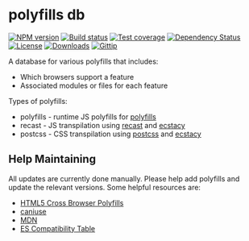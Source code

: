 
# polyfills db

[![NPM version][npm-image]][npm-url]
[![Build status][travis-image]][travis-url]
[![Test coverage][coveralls-image]][coveralls-url]
[![Dependency Status][david-image]][david-url]
[![License][license-image]][license-url]
[![Downloads][downloads-image]][downloads-url]
[![Gittip][gittip-image]][gittip-url]


A database for various polyfills that includes:

- Which browsers support a feature
- Associated modules or files for each feature

Types of polyfills:

- polyfills - runtime JS polyfills for [polyfills](http://github.com/polyfills/polyfills)
- recast - JS transpilation using [recast](https://github.com/benjamn/recast) and [ecstacy](https://github.com/polyfills/ecstacy)
- postcss - CSS transpilation using [postcss](https://github.com/postcss/postcss) and [ecstacy](https://github.com/polyfills/ecstacy)

## Help Maintaining

All updates are currently done manually.
Please help add polyfills and update the relevant versions.
Some helpful resources are:

- [HTML5 Cross Browser Polyfills](https://github.com/Modernizr/Modernizr/wiki/HTML5-Cross-browser-Polyfills)
- [caniuse](http://caniuse.com)
- [MDN](https://developer.mozilla.org/en-US/)
- [ES Compatibility Table](http://kangax.github.io/compat-table/es6/)

[npm-image]: https://img.shields.io/npm/v/polyfills-db.svg?style=flat-square
[npm-url]: https://npmjs.org/package/polyfills-db
[github-tag]: http://img.shields.io/github/tag/polyfills/db.svg?style=flat-square
[github-url]: https://github.com/polyfills/db/tags
[travis-image]: https://img.shields.io/travis/polyfills/db.svg?style=flat-square
[travis-url]: https://travis-ci.org/polyfills/db
[coveralls-image]: https://img.shields.io/coveralls/polyfills/db.svg?style=flat-square
[coveralls-url]: https://coveralls.io/r/polyfills/db?branch=master
[david-image]: http://img.shields.io/david/polyfills/db.svg?style=flat-square
[david-url]: https://david-dm.org/polyfills/db
[license-image]: http://img.shields.io/npm/l/polyfills-db.svg?style=flat-square
[license-url]: LICENSE
[downloads-image]: http://img.shields.io/npm/dm/polyfills-db.svg?style=flat-square
[downloads-url]: https://npmjs.org/package/polyfills-db
[gittip-image]: https://img.shields.io/gittip/jonathanong.svg?style=flat-square
[gittip-url]: https://www.gittip.com/jonathanong/
